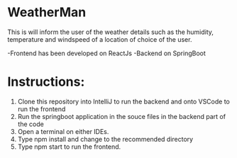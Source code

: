 
# WeatherMan

This is will inform the user of the weather details such as the humidity, temperature and windspeed
of a location of choice of the user. 

-Frontend has been developed on ReactJs
-Backend on SpringBoot

# Instructions: 

1. Clone this repository into IntelliJ to run the backend and onto VSCode to run the frontend
2. Run the springboot application in the souce files in the backend part of the code
3. Open a terminal on either IDEs.
4. Type npm install and change to the recommended directory
5. Type npm start to run the frontend.




